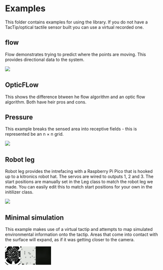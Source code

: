 # Examples
This folder contains examples for using the library. If you do not have a TacTip/optical tactile sensor built you can use a virtual recorded one.

## flow
Flow demonstrates trying to predict where the points are moving. This provides directional data to the system. 

<img width="30%" src="https://github.com/shepai/RoboSkin/blob/main/Assets/images/movementVector.gif">

## OpticFLow 
This shows the difference btween he flow algorithm and an optic flow algorithm. Both have heir pros and cons.

## Pressure
This example breaks the sensed area into receptive fields - this is represented be an n $\times$ n grid. 

<img width="30%" src="https://github.com/shepai/RoboSkin/blob/main/Assets/images/Push.gif">

## Robot leg
Robot leg provides the intrefacing with a Raspberry Pi Pico that is hooked up to a kitronics robot hat. The servos are wired to outputs 1, 2 and 3. The start positions are manually set in the Leg class to match the robot leg we made. You can easily edit this to match start positions for your own in the initilizer class. 

<img width="30%" src="https://github.com/shepai/RoboSkin/blob/main/Assets/images/runAway.gif">

## Minimal simulation
This example makes use of a virtual tactip and attempts to map simulated environmental information onto the tactip. Areas that come into contact with the surface will expand, as if it was getting closer to the camera. 

<img width="30%" src="https://github.com/shepai/RoboSkin/blob/main/Assets/images/digiTip.gif">
